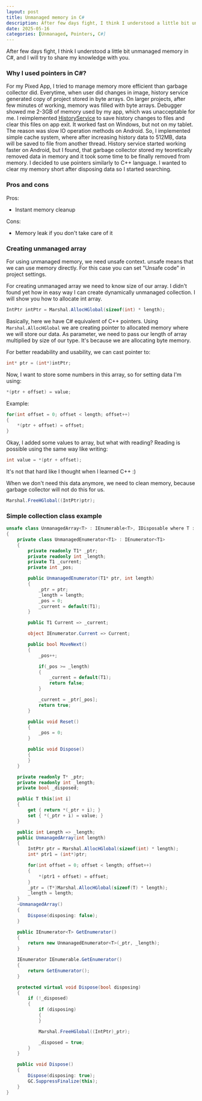 ```yaml
---
layout: post
title: Unmanaged memory in C#
description: After few days fight, I think I understood a little bit unmanaged memory in C#
date: 2025-05-16
categories: [Unmanaged, Pointers, C#]
---
```


After few days fight, I think I understood a little bit unmanaged memory in C#, and I will try to share my knowledge with you.

### Why I used pointers in C#?

For my Pixed App, I tried to manage memory more efficient than garbage collector did. Everytime, when user did changes in image, history service generated copy of project stored in byte arrays. On larger projects, after few minutes of working, memory was filled with byte arrays. Debugger showed me 2-3GB of memory used by my app, which was unacceptable for me. I reimplemented [HistoryService](https://github.com/Mateusz-Nejman/Pixed/blob/master/Pixed.Application/Services/HistoryService.cs) to save history changes to files and clear this files on app exit. It worked fast on Windows, but not on my tablet. The reason was slow IO operation methods on Android. So, I implemented simple cache system, where after increasing history data to 512MB, data will be saved to file from another thread. History service started working faster on Android, but I found, that garbage collector stored my teoretically removed data in memory and it took some time to be finally removed from memory. I decided to use pointers similarly to C++ language. I wanted to clear my memory short after disposing data so I started searching.

### Pros and cons

Pros:

*   Instant memory cleanup
    

Cons:

*   Memory leak if you don't take care of it
    

### Creating unmanaged array

For using unmanaged memory, we need unsafe context. unsafe means that we can use memory directly. For this case you can set "Unsafe code" in project settings.

For creating unmanaged array we need to know size of our array. I didn't found yet how in easy way I can create dynamically unmanaged collection. I will show you how to allocate int array.

```csharp
IntPtr intPtr = Marshal.AllocHGlobal(sizeof(int) * length);

```

Basically, here we have C# equivalent of C++ pointers. Using `Marshal.AllocHGlobal` we are creating pointer to allocated memory where we will store our data. As parameter, we need to pass our length of array multiplied by size of our type. It's because we are allocating byte memory.

For better readability and usability, we can cast pointer to:

```csharp
int* ptr = (int*)intPtr;

```

Now, I want to store some numbers in this array, so for setting data I'm using:

```csharp
*(ptr + offset) = value;

```

Example:

```csharp
for(int offset = 0; offset < length; offset++)
{
    *(ptr + offset) = offset;
}

```

Okay, I added some values to array, but what with reading? Reading is possible using the same way like writing:

```csharp
int value = *(ptr + offset);

```

It's not that hard like I thought when I learned C++ :)

When we don't need this data anymore, we need to clean memory, because garbage collector will not do this for us.

```csharp
Marshal.FreeHGlobal((IntPtr)ptr);

```

### Simple collection class example

```csharp
unsafe class UnmanagedArray<T> : IEnumerable<T>, IDisposable where T : unmanaged
{
    private class UnmanagedEnumerator<T1> : IEnumerator<T1>
    {
        private readonly T1* _ptr;
        private readonly int _length;
        private T1 _current;
        private int _pos;

        public UnmanagedEnumerator(T1* ptr, int length)
        {
            _ptr = ptr;
            _length = length;
            _pos = 0;
            _current = default(T1);
        }

        public T1 Current => _current;

        object IEnumerator.Current => Current;

        public bool MoveNext()
        {
            _pos++;

            if(_pos >= _length)
            {
                _current = default(T1);
                return false;
            }

            _current = _ptr[_pos];
            return true;
        }

        public void Reset()
        {
            _pos = 0;
        }

        public void Dispose()
        {
        }
    }

    private readonly T* _ptr;
    private readonly int _length;
    private bool _disposed;

    public T this[int i]
    {
        get { return *(_ptr + i); }
        set { *(_ptr + i) = value; }
    }

    public int Length => _length;
    public UnmanagedArray(int length)
    {
        IntPtr ptr = Marshal.AllocHGlobal(sizeof(int) * length);
        int* ptr1 = (int*)ptr;

        for(int offset = 0; offset < length; offset++)
        {
            *(ptr1 + offset) = offset;
        }
        _ptr = (T*)Marshal.AllocHGlobal(sizeof(T) * length);
        _length = length;
    }
    ~UnmanagedArray()
    {
        Dispose(disposing: false);
    }

    public IEnumerator<T> GetEnumerator()
    {
        return new UnmanagedEnumerator<T>(_ptr, _length);
    }

    IEnumerator IEnumerable.GetEnumerator()
    {
        return GetEnumerator();
    }

    protected virtual void Dispose(bool disposing)
    {
        if (!_disposed)
        {
            if (disposing)
            {
            }

            Marshal.FreeHGlobal((IntPtr)_ptr);

            _disposed = true;
        }
    }

    public void Dispose()
    {
        Dispose(disposing: true);
        GC.SuppressFinalize(this);
    }
}

```
